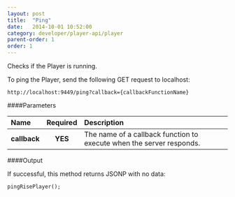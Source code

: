 ```yaml
---
layout: post
title:  "Ping"
date:   2014-10-01 10:52:00
category: developer/player-api/player
parent-order: 1
order: 1
---
```


Checks if the Player is running.

To ping the Player, send the following GET request to localhost:

`http://localhost:9449/ping?callback={callbackFunctionName}`

####Parameters

| Name    | Required | Description |
|:--------|:--------:|:------------|
| **callback**  |  **YES** | The name of a callback function to execute when the server responds. |


####Output

If successful, this method returns JSONP with no data:

```
pingRisePlayer();
```

